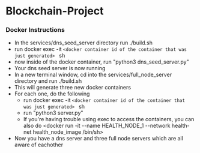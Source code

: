 # Blockchain-Project

### Docker Instructions

- In the services/dns_seed_server directory run ./build.sh
- run docker exec -it `<docker container id of the container that was just generated> ` sh
- now inside of the docker container, run "python3 dns_seed_server.py"
- Your dns seed server is now running
- In a new terminal window, cd into the services/full_node_server directory and run ./build.sh
- This will generate three new docker containers
- For each one, do the following
  - run docker exec -it `<docker container id of the container that was just generated> ` sh
  - run "python3 server.py"
  - If you're having trouble using exec to access the containers, you can also do <docker run -it --name HEALTH_NODE_1 --network health-net health_node_image /bin/sh>
- Now you have a dns server and three full node servers which are all aware of eachother
